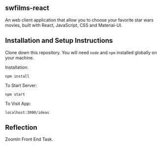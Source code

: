 ## swfilms-react

An web client application that allow you to choose your favorite star wars movies, built with React, JavaScript, CSS and Material-UI.

## Installation and Setup Instructions

Clone down this repository. You will need `node` and `npm` installed globally on your machine.

Installation:

`npm install`

To Start Server:

`npm start`

To Visit App:

`localhost:3000/ideas`

## Reflection

ZoomIn Front End Task.
